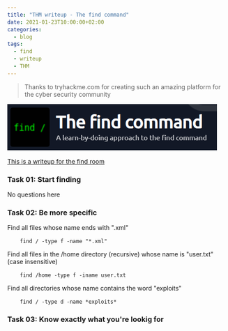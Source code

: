 ```yaml
---
title: "THM writeup - The find command"
date: 2021-01-23T10:00:00+02:00
categories:
  - blog
tags:
  - find
  - writeup
  - THM
---
```


>Thanks to tryhackme.com for creating such an amazing platform for the cyber security community

![](/assets/images/2021-01-24-13-28-56.png)

[This is a writeup for the find room](https://tryhackme.com/room/thefindcommand)

### Task 01: Start finding

No questions here

### Task 02: Be more specific

Find all files whose name ends with ".xml"

```
    find / -type f -name "*.xml"
```


Find all files in the /home directory (recursive) whose name is "user.txt" (case insensitive)

```
    find /home -type f -iname user.txt
```

Find all directories whose name contains the word "exploits"

```
    find / -type d -name *exploits*
```


### Task 03: Know exactly what you're lookig for
